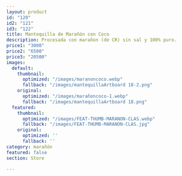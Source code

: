 ```yaml
---
layout: product
id: "120"
id2: "121"
id3: "122"
title: Mantequilla de Marañón con Coco
description: Procesada con marañon (de CR) sin sal y 100% puro.
price1: "3000"
price2: "6500"
price3: "20500"
images:
  default:
    thumbnail:
      optimized: "/images/maranoncoco.webp"
      fallback: "/images/mantequillaArtboard 18-2.png"
    original:
      optimized: "/images/marañoncoco-1.webp"
      fallback: "/images/mantequillaArtboard 18.png"
  featured:
    thumbnail:
      optimized: "/images/FEAT-THUMB-MARANON-CLAS.webp"
      fallback: "/images/FEAT-THUMB-MARANON-CLAS.jpg"
    original:
      optimized: ''
      fallback: ''
category: marañón
featured: false
section: Store

---
```

